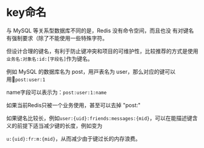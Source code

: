 # key命名
与 MySQL 等关系型数据库不同的是，Redis 没有命令空间，⽽且也没
有对键名有强制要求（除了不能使⽤⼀些特殊字符。

但设计合理的键名，有利于防⽌键冲突和项⽬的可维护性，⽐较推荐的⽅式是使⽤
`业务名:对象名:id:[字段名]`作为键名。

例如 MySQL 的数据库名为 post，⽤⼾表名为 user，那么对应的键可以⽤`post:user:1`

name字段可以表示为：`post:user:1:name`

如果当前Redis只被⼀个业务使⽤，甚⾄可以去掉 "post:"

如果键名⽐较⻓，例如`user:{uid}:friends:messages:{mid}`，可以在能描述键含义的前提下适当减少键的⻓度，例如变为

`u:{uid}:fr:m:{mid}`，从⽽减少由于键过⻓的内存浪费。


